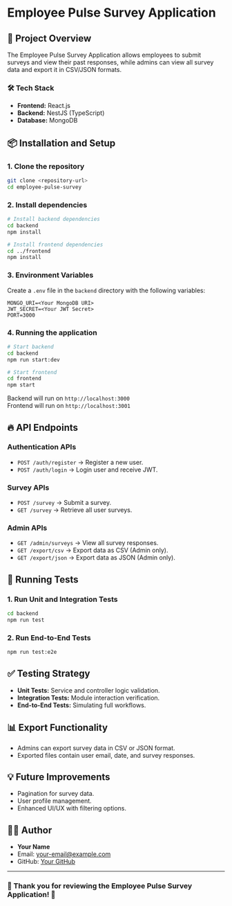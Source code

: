 
# Employee Pulse Survey Application

## 🚀 Project Overview
The Employee Pulse Survey Application allows employees to submit surveys and view their past responses, while admins can view all survey data and export it in CSV/JSON formats.

### 🛠️ Tech Stack
- **Frontend:** React.js
- **Backend:** NestJS (TypeScript)
- **Database:** MongoDB

## 📦 Installation and Setup
### 1. Clone the repository
```bash
git clone <repository-url>
cd employee-pulse-survey
```

### 2. Install dependencies
```bash
# Install backend dependencies
cd backend
npm install

# Install frontend dependencies
cd ../frontend
npm install
```

### 3. Environment Variables
Create a `.env` file in the `backend` directory with the following variables:
```
MONGO_URI=<Your MongoDB URI>
JWT_SECRET=<Your JWT Secret>
PORT=3000
```

### 4. Running the application
```bash
# Start backend
cd backend
npm run start:dev

# Start frontend
cd frontend
npm start
```

Backend will run on `http://localhost:3000`  
Frontend will run on `http://localhost:3001`

## 🔥 API Endpoints

### **Authentication APIs**
- `POST /auth/register` → Register a new user.
- `POST /auth/login` → Login user and receive JWT.

### **Survey APIs**
- `POST /survey` → Submit a survey.
- `GET /survey` → Retrieve all user surveys.

### **Admin APIs**
- `GET /admin/surveys` → View all survey responses.
- `GET /export/csv` → Export data as CSV (Admin only).
- `GET /export/json` → Export data as JSON (Admin only).

## 🧪 Running Tests
### 1. Run Unit and Integration Tests
```bash
cd backend
npm run test
```

### 2. Run End-to-End Tests
```bash
npm run test:e2e
```

## ✅ Testing Strategy
- **Unit Tests:** Service and controller logic validation.
- **Integration Tests:** Module interaction verification.
- **End-to-End Tests:** Simulating full workflows.

## 📊 Export Functionality
- Admins can export survey data in CSV or JSON format.
- Exported files contain user email, date, and survey responses.

## 💡 Future Improvements
- Pagination for survey data.
- User profile management.
- Enhanced UI/UX with filtering options.

## 👨‍💻 Author
- **Your Name**
- Email: your-email@example.com
- GitHub: [Your GitHub](https://github.com/your-github)

---

### 🎯 Thank you for reviewing the Employee Pulse Survey Application! 🚀
